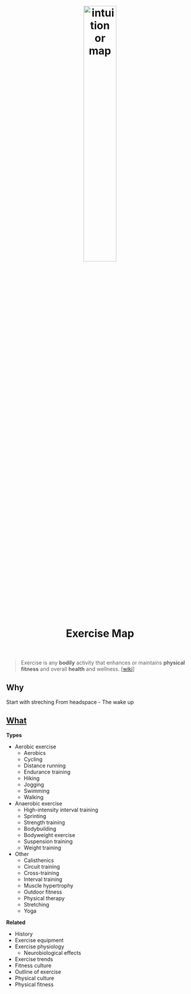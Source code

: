 <h1 align="center">
<br>
	<a href="https://www.wikiwand.com/en/Exercise#/External_links">
  <img src="https://i.imgur.com/LwZcFz8.png" alt="intuition or map" width=42%">
  </a>
  <br><br>
Exercise Map
  <br><br>
</h1>

> Exercise is any **bodily** activity that enhances or maintains **physical fitness** and overall **health** and wellness. [[wiki](https://www.wikiwand.com/en/Exercise#/overview)]

## Why 

Start with streching From headspace - The wake up

## [What](https://www.wikiwand.com/en/Exercise#/External_links) 

**Types**
	
* Aerobic exercise	
	* Aerobics
	* Cycling
	* Distance running
	* Endurance training
	* Hiking
	* Jogging
	* Swimming
	* Walking
* Anaerobic exercise	
	* High-intensity interval training
	* Sprinting
	* Strength training 
	* Bodybuilding
	* Bodyweight exercise
	* Suspension training
	* Weight training
* Other	
	* Calisthenics
	* Circuit training
	* Cross-training
	* Interval training
	* Muscle hypertrophy
	* Outdoor fitness
	* Physical therapy
	* Stretching
	* Yoga

**Related**	

* History
* Exercise equipment
* Exercise physiology 
	* Neurobiological effects
* Exercise trends
* Fitness culture
* Outline of exercise
* Physical culture
* Physical fitness


